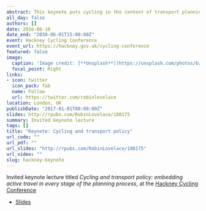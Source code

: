 ```yaml
---
abstract: This keynote puts cycling in the context of transport planning priorities.
all_day: false
authors: []
date: 2016-06-10
date_end: "2030-06-01T15:00:00Z"
event: Hackney Cycling Conference
event_url: https://hackney.gov.uk/cycling-conference
featured: false
image:
  caption: 'Image credit: [**Unsplash**](https://unsplash.com/photos/bzdhc5b3Bxs)'
  focal_point: Right
links:
- icon: twitter
  icon_pack: fab
  name: Follow
  url: https://twitter.com/robinlovelace
location: London, UK
publishDate: "2017-01-01T00:00:00Z"
slides: http://rpubs.com/RobinLovelace/188175
summary: Invited keynote lecture
tags: []
title: "Keynote: Cycling and transport policy"
url_code: ""
url_pdf: ""
url_slides: "http://rpubs.com/RobinLovelace/188175"
url_video: ""
slug: hackney-keynote
---
```


Invited keynote lecture titled *Cycling and transport policy: embedding active travel in every stage of the planning process*, at the [Hackney Cycling Conference](https://hackney.gov.uk/cycling-conference)

- [Slides](http://rpubs.com/RobinLovelace/188175)